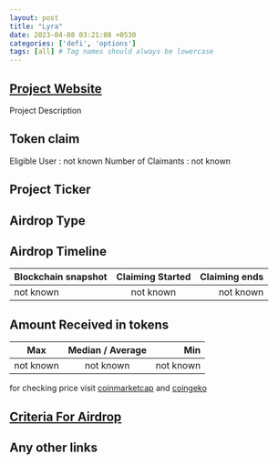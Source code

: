 ```yaml
---
layout: post
title: "Lyra"
date: 2023-04-08 03:21:08 +0530
categories: ['defi', 'options']
tags: [all] # Tag names should always be lowercase
---
```




## [Project Website](https://www.lyra.finance/)

 Project Description

## Token claim

Eligible User : not known
Number of Claimants : not known

## Project Ticker

## Airdrop Type

## Airdrop Timeline

| Blockchain snapshot     | Claiming Started           | Claiming ends    |
| ----------------------- |:--------------------------:| ----------------:|
|       not known         |        not known           |   not known      |

## Amount Received in tokens

| Max        |    Median / Average  |       Min    |
| ---------- |:--------------------:| ------------:|
| not known  |     not known        |  not known   |

for checking price visit [coinmarketcap](https://coinmarketcap.com/currencies/) and [coingeko](https://www.coingecko.com/en/coins/)

## [Criteria For Airdrop](https://blog.lyra.finance/lyra-community-rewards/)

## Any other links
